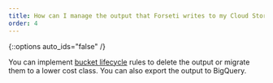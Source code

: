 ```yaml
---
title: How can I manage the output that Forseti writes to my Cloud Storage bucket that was configured as part of the installation?
order: 4
---
```

{::options auto_ids="false" /}

You can implement 
[bucket lifecycle](https://cloud.google.com/storage/docs/xml-api/put-bucket-lifecycle) 
rules to delete the output or migrate them to a lower cost class. 
You can also export the output to BigQuery.
